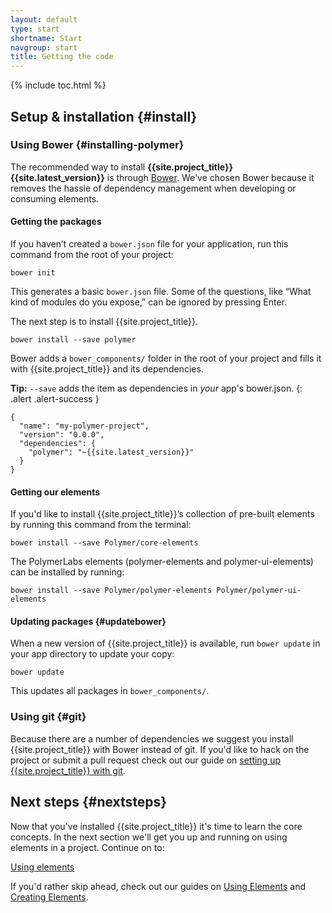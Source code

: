 ```yaml
---
layout: default
type: start
shortname: Start
navgroup: start
title: Getting the code
---
```


{% include toc.html %}

## Setup & installation {#install}

### Using Bower {#installing-polymer}

The recommended way to install **{{site.project_title}} {{site.latest_version}}** is through [Bower](http://bower.io/). We've chosen Bower because it removes the hassle of dependency management when developing or consuming elements.

#### Getting the packages

If you haven’t created a `bower.json` file for your application, run this command from the root of your project:

    bower init

This generates a basic `bower.json` file. Some of the questions, like “What kind of modules do you expose,” can be ignored by pressing Enter.

The next step is to install {{site.project_title}}.

    bower install --save polymer

Bower adds a `bower_components/` folder in the root of your project and fills it with {{site.project_title}} and its dependencies.

**Tip:** `--save` adds the item as dependencies in *your* app's bower.json.
{: .alert .alert-success }

```
{
  "name": "my-polymer-project",
  "version": "0.0.0",
  "dependencies": {
    "polymer": "~{{site.latest_version}}"
  }
}
```

#### Getting our elements

If you'd like to install {{site.project_title}}’s collection of pre-built elements by running this command from the terminal:

    bower install --save Polymer/core-elements

The PolymerLabs elements (polymer-elements and polymer-ui-elements) can be installed by running:

    bower install --save Polymer/polymer-elements Polymer/polymer-ui-elements

#### Updating packages {#updatebower}

When a new version of {{site.project_title}} is available, run `bower update`
in your app directory to update your copy:

    bower update

This updates all packages in `bower_components/`.

### Using git {#git}

Because there are a number of dependencies we suggest you install {{site.project_title}} with Bower instead of git. If you'd like to hack on the project or submit a pull request check out our guide on [setting up {{site.project_title}} with git](/resources/tooling-strategy.html#git).

## Next steps {#nextsteps}

Now that you've installed {{site.project_title}} it's time to learn the core concepts. In the next section we'll get you up and running on using elements in a project. Continue on to:

<a href="/docs/start/usingelements.html" class="paper-button"><polymer-ui-icon src="/images/picons/ic_arrowForward_dark_.png"></polymer-ui-icon>Using elements</a>

If you'd rather skip ahead, check out our guides on [Using Elements](/docs/start/usingelements.html) and [Creating Elements](/docs/start/creatingelements.html).
